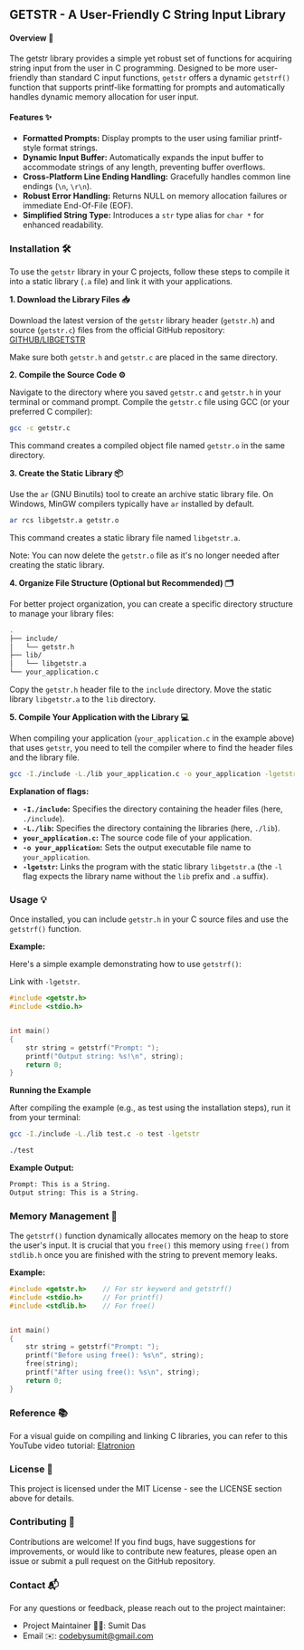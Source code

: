 ## GETSTR - A User-Friendly C String Input Library
#### Overview 🚀
The getstr library provides a simple yet robust set of functions for acquiring string input from the user in C programming. Designed to be more user-friendly than standard C input functions, `getstr` offers a dynamic `getstrf()` function that supports printf-like formatting for prompts and automatically handles dynamic memory allocation for user input.
#### Features ✨
 * **Formatted Prompts:** Display prompts to the user using familiar printf-style format strings.
 * **Dynamic Input Buffer:** Automatically expands the input buffer to accommodate strings of any length, preventing buffer overflows.
 * **Cross-Platform Line Ending Handling:** Gracefully handles common line endings (`\n`, `\r\n`).
 * **Robust Error Handling:** Returns NULL on memory allocation failures or immediate End-Of-File (EOF).
 * **Simplified String Type:** Introduces a `str` type alias for `char *` for enhanced readability.

### Installation 🛠️
To use the `getstr` library in your C projects, follow these steps to compile it into a static library (`.a` file) and link it with your applications.

**1. Download the Library Files 📥**

Download the latest version of the `getstr` library header (`getstr.h`) and source (`getstr.c`) files from the official GitHub repository: [GITHUB/LIBGETSTR](https://github.com/codebysumit/libgetstr/tree/master/src) 

Make sure both `getstr.h` and `getstr.c` are placed in the same directory.

**2. Compile the Source Code ⚙️**

Navigate to the directory where you saved `getstr.c` and `getstr.h` in your terminal or command prompt. Compile the `getstr.c` file using GCC (or your preferred C compiler):

```bash
gcc -c getstr.c
```

This command creates a compiled object file named `getstr.o` in the same directory.

**3. Create the Static Library 📦**

Use the `ar` (GNU Binutils) tool to create an archive static library file. On Windows, MinGW compilers typically have `ar` installed by default.

```bash
ar rcs libgetstr.a getstr.o
```

This command creates a static library file named `libgetstr.a`.

Note: You can now delete the `getstr.o` file as it's no longer needed after creating the static library.

**4. Organize File Structure (Optional but Recommended) 🗂️**

For better project organization, you can create a specific directory structure to manage your library files:

```bash
.
├── include/
│   └── getstr.h
├── lib/
│   └── libgetstr.a
└── your_application.c
```

Copy the `getstr.h` header file to the `include` directory. Move the static library `libgetstr.a` to the `lib` directory.

**5. Compile Your Application with the Library 💻**

When compiling your application (`your_application.c` in the example above) that uses `getstr`, you need to tell the compiler where to find the header files and the library file.

```bash
gcc -I./include -L./lib your_application.c -o your_application -lgetstr
```
**Explanation of flags:**
 * **`-I./include`:** Specifies the directory containing the header files (here, `./include`).
 * **`-L./lib`:** Specifies the directory containing the libraries (here, `./lib`).
 * **`your_application.c`:** The source code file of your application.
 * **`-o your_application`:** Sets the output executable file name to `your_application`.
 * **`-lgetstr`:** Links the program with the static library `libgetstr.a` (the `-l` flag expects the library name without the `lib` prefix and `.a` suffix).

### Usage 💡
Once installed, you can include `getstr.h` in your C source files and use the `getstrf()` function.

**Example:**

Here's a simple example demonstrating how to use `getstrf()`:

Link with `-lgetstr`.

```c
#include <getstr.h>
#include <stdio.h>


int main()
{
    str string = getstrf("Prompt: ");
    printf("Output string: %s!\n", string);
    return 0;
}
```

**Running the Example**

After compiling the example (e.g., as test using the installation steps), run it from your terminal:

```bash
gcc -I./include -L./lib test.c -o test -lgetstr
```

```bash
./test
```

**Example Output:**

```bash
Prompt: This is a String.
Output string: This is a String.
```

### Memory Management 💾

The `getstrf()` function dynamically allocates memory on the heap to store the user's input. It is crucial that you `free()` this memory using `free()` from `stdlib.h` once you are finished with the string to prevent memory leaks.

**Example:**
```c
#include <getstr.h>    // For str keyword and getstrf()
#include <stdio.h>     // For printf()
#include <stdlib.h>    // For free()


int main()
{
	str string = getstrf("Prompt: ");
	printf("Before using free(): %s\n", string);
	free(string);
	printf("After using free(): %s\n", string);
	return 0;
}
```

### Reference 📚

For a visual guide on compiling and linking C libraries, you can refer to this YouTube video tutorial: [Elatronion](https://youtu.be/m6RVY84_mQE)

### License 📜

This project is licensed under the MIT License - see the LICENSE section above for details.

### Contributing 🤝

Contributions are welcome! If you find bugs, have suggestions for improvements, or would like to contribute new features, please open an issue or submit a pull request on the GitHub repository.

### Contact 📬

For any questions or feedback, please reach out to the project maintainer:
 * Project Maintainer 👨‍💻: Sumit Das
 * Email ✉️: [codebysumit@gmail.com](mailto:codebysumit@gmail.com)
